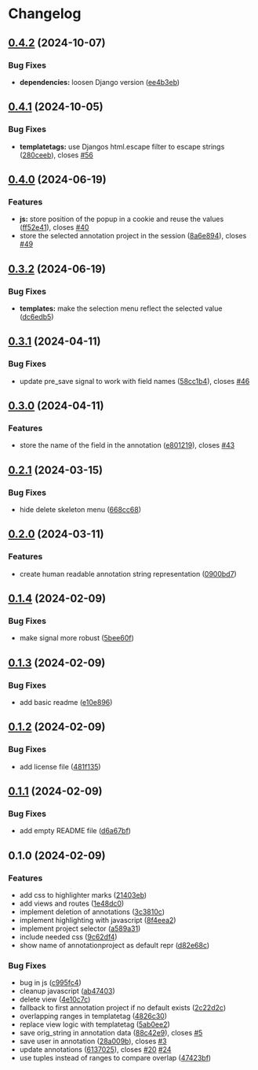 # Changelog

## [0.4.2](https://github.com/acdh-oeaw/apis-highlighter-ng/compare/v0.4.1...v0.4.2) (2024-10-07)


### Bug Fixes

* **dependencies:** loosen Django version ([ee4b3eb](https://github.com/acdh-oeaw/apis-highlighter-ng/commit/ee4b3eb61ea35101a0927d9828c7fcd825961ab5))

## [0.4.1](https://github.com/acdh-oeaw/apis-highlighter-ng/compare/v0.4.0...v0.4.1) (2024-10-05)


### Bug Fixes

* **templatetags:** use Djangos html.escape filter to escape strings ([280ceeb](https://github.com/acdh-oeaw/apis-highlighter-ng/commit/280ceeb4f3edbea7cea3948662f5484297ef58c5)), closes [#56](https://github.com/acdh-oeaw/apis-highlighter-ng/issues/56)

## [0.4.0](https://github.com/acdh-oeaw/apis-highlighter-ng/compare/v0.3.2...v0.4.0) (2024-06-19)


### Features

* **js:** store position of the popup in a cookie and reuse the values ([ff52e41](https://github.com/acdh-oeaw/apis-highlighter-ng/commit/ff52e41f19baefd4f000dbcaa8b561bb4f571291)), closes [#40](https://github.com/acdh-oeaw/apis-highlighter-ng/issues/40)
* store the selected annotation project in the session ([8a6e894](https://github.com/acdh-oeaw/apis-highlighter-ng/commit/8a6e8947fffb9a357ec41a1c92710c9b4a6890a2)), closes [#49](https://github.com/acdh-oeaw/apis-highlighter-ng/issues/49)

## [0.3.2](https://github.com/acdh-oeaw/apis-highlighter-ng/compare/v0.3.1...v0.3.2) (2024-06-19)


### Bug Fixes

* **templates:** make the selection menu reflect the selected value ([dc6edb5](https://github.com/acdh-oeaw/apis-highlighter-ng/commit/dc6edb593e48a107221a6adba408054e9dd67d0a))

## [0.3.1](https://github.com/acdh-oeaw/apis-highlighter-ng/compare/v0.3.0...v0.3.1) (2024-04-11)


### Bug Fixes

* update pre_save signal to work with field names ([58cc1b4](https://github.com/acdh-oeaw/apis-highlighter-ng/commit/58cc1b4793657a9754b46244510957052eddd1b5)), closes [#46](https://github.com/acdh-oeaw/apis-highlighter-ng/issues/46)

## [0.3.0](https://github.com/acdh-oeaw/apis-highlighter-ng/compare/v0.2.1...v0.3.0) (2024-04-11)


### Features

* store the name of the field in the annotation ([e801219](https://github.com/acdh-oeaw/apis-highlighter-ng/commit/e80121979372d41ddab0343dc07c6978c1a161bf)), closes [#43](https://github.com/acdh-oeaw/apis-highlighter-ng/issues/43)

## [0.2.1](https://github.com/acdh-oeaw/apis-highlighter-ng/compare/v0.2.0...v0.2.1) (2024-03-15)


### Bug Fixes

* hide delete skeleton menu ([668cc68](https://github.com/acdh-oeaw/apis-highlighter-ng/commit/668cc6819c208d4777107245a0cfad64ac259dbe))

## [0.2.0](https://github.com/acdh-oeaw/apis-highlighter-ng/compare/v0.1.4...v0.2.0) (2024-03-11)


### Features

* create human readable annotation string representation ([0900bd7](https://github.com/acdh-oeaw/apis-highlighter-ng/commit/0900bd75dd6f95a391b8d43277a2cbb8a5299ce0))

## [0.1.4](https://github.com/acdh-oeaw/apis-highlighter-ng/compare/v0.1.3...v0.1.4) (2024-02-09)


### Bug Fixes

* make signal more robust ([5bee60f](https://github.com/acdh-oeaw/apis-highlighter-ng/commit/5bee60f6cfbb9ff7398e83dba2ed05c63761f8a0))

## [0.1.3](https://github.com/acdh-oeaw/apis-highlighter-ng/compare/v0.1.2...v0.1.3) (2024-02-09)


### Bug Fixes

* add basic readme ([e10e896](https://github.com/acdh-oeaw/apis-highlighter-ng/commit/e10e896883dc14224018faf38e3b684759b848b6))

## [0.1.2](https://github.com/acdh-oeaw/apis-highlighter-ng/compare/v0.1.1...v0.1.2) (2024-02-09)


### Bug Fixes

* add license file ([481f135](https://github.com/acdh-oeaw/apis-highlighter-ng/commit/481f135b8856b431f291ff569a83fb92c365b929))

## [0.1.1](https://github.com/acdh-oeaw/apis-highlighter-ng/compare/v0.1.0...v0.1.1) (2024-02-09)


### Bug Fixes

* add empty README file ([d6a67bf](https://github.com/acdh-oeaw/apis-highlighter-ng/commit/d6a67bfeece97f980c59c9fa21e00640bec39e65))

## 0.1.0 (2024-02-09)


### Features

* add css to highlighter marks ([21403eb](https://github.com/acdh-oeaw/apis-highlighter-ng/commit/21403ebeac58959c1001ae172adb984bf8aa4d7a))
* add views and routes ([1e48dc0](https://github.com/acdh-oeaw/apis-highlighter-ng/commit/1e48dc0692464e3411784f3bdded0b7222b7e692))
* implement deletion of annotations ([3c3810c](https://github.com/acdh-oeaw/apis-highlighter-ng/commit/3c3810cc5bbcd642ef1cf32b97b8fa7c1bba3487))
* implement highlighting with javascript ([8f4eea2](https://github.com/acdh-oeaw/apis-highlighter-ng/commit/8f4eea2d7c7ca7204890e1135eefa54759c7f1ae))
* implement project selector ([a589a31](https://github.com/acdh-oeaw/apis-highlighter-ng/commit/a589a312559bd04dac483c3e1933f274ce622bf0))
* include needed css ([9c62df4](https://github.com/acdh-oeaw/apis-highlighter-ng/commit/9c62df48fc8debb20055c61eee701c90349de747))
* show name of annotationproject as default repr ([d82e68c](https://github.com/acdh-oeaw/apis-highlighter-ng/commit/d82e68cf5f434acab9b82568c983248f057da82e))


### Bug Fixes

* bug in js ([c995fc4](https://github.com/acdh-oeaw/apis-highlighter-ng/commit/c995fc4709ded0c5e504be8b3cc4cf22d04ff00f))
* cleanup javascript ([ab47403](https://github.com/acdh-oeaw/apis-highlighter-ng/commit/ab474031610e37f9811a5a985e65002a82d27d00))
* delete view ([4e10c7c](https://github.com/acdh-oeaw/apis-highlighter-ng/commit/4e10c7cdd1b22cfc86d3091b073e8b09fa495187))
* fallback to first annotation project if no default exists ([2c22d2c](https://github.com/acdh-oeaw/apis-highlighter-ng/commit/2c22d2c4e74b6c6e8bcee98c0d251bec6099d63d))
* overlapping ranges in templatetag ([4826c30](https://github.com/acdh-oeaw/apis-highlighter-ng/commit/4826c30693981c6cc6935b99e3d651bb519e40a0))
* replace view logic with templatetag ([5ab0ee2](https://github.com/acdh-oeaw/apis-highlighter-ng/commit/5ab0ee286570ff54bc92f6481d090a2446f833ff))
* save orig_string in annotation data ([88c42e9](https://github.com/acdh-oeaw/apis-highlighter-ng/commit/88c42e9ab20b0d7f046f29cc0db8f3753687eb30)), closes [#5](https://github.com/acdh-oeaw/apis-highlighter-ng/issues/5)
* save user in annotation ([28a009b](https://github.com/acdh-oeaw/apis-highlighter-ng/commit/28a009b4460f6b4679940a59895ba4c8abdb864a)), closes [#3](https://github.com/acdh-oeaw/apis-highlighter-ng/issues/3)
* update annotations ([6137025](https://github.com/acdh-oeaw/apis-highlighter-ng/commit/61370252e036583f245b0d201790931173c81a83)), closes [#20](https://github.com/acdh-oeaw/apis-highlighter-ng/issues/20) [#24](https://github.com/acdh-oeaw/apis-highlighter-ng/issues/24)
* use tuples instead of ranges to compare overlap ([47423bf](https://github.com/acdh-oeaw/apis-highlighter-ng/commit/47423bf4f9b5442515ac6659c4916e4e69991e22))

